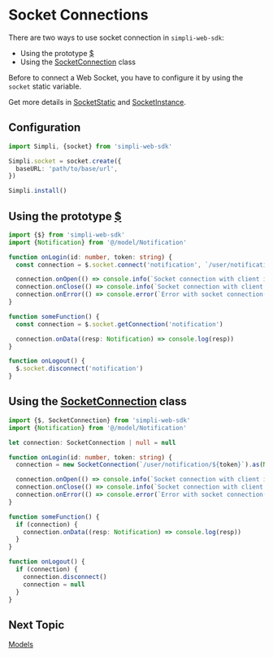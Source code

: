# Socket Connections

There are two ways to use socket connection in `simpli-web-sdk`:

- Using the prototype [$](../typedocs/classes/_.md)
- Using the [SocketConnection](../typedocs/classes/socketconnection.md) class

Before to connect a Web Socket, you have to configure it by using the `socket` static variable.

Get more details in [SocketStatic](../typedocs/interfaces/socketstatic.md) and [SocketInstance](../typedocs/interfaces/socketinstance.md).

## Configuration

```typescript
import Simpli, {socket} from 'simpli-web-sdk'  

Simpli.socket = socket.create({  
  baseURL: 'path/to/base/url',  
})

Simpli.install()
```

## Using the prototype [$](../typedocs/classes/_.md)

```typescript
import {$} from 'simpli-web-sdk'  
import {Notification} from '@/model/Notification'  

function onLogin(id: number, token: string) {
  const connection = $.socket.connect('notification', `/user/notification/${token}`, Notification)

  connection.onOpen(() => console.info(`Socket connection with client id=${id} established`))
  connection.onClose(() => console.info(`Socket connection with client id=${id} lost`))
  connection.onError(() => console.error(`Error with socket connection(client id=${id})`))
}

function someFunction() {
  const connection = $.socket.getConnection('notification')

  connection.onData((resp: Notification) => console.log(resp))
}

function onLogout() {
  $.socket.disconnect('notification')
}
```

## Using the [SocketConnection](../typedocs/classes/socketconnection.md) class

```typescript
import {$, SocketConnection} from 'simpli-web-sdk'  
import {Notification} from '@/model/Notification'  

let connection: SocketConnection | null = null

function onLogin(id: number, token: string) {
  connection = new SocketConnection(`/user/notification/${token}`).as(Notification)

  connection.onOpen(() => console.info(`Socket connection with client id=${id} established`))
  connection.onClose(() => console.info(`Socket connection with client id=${id} lost`))
  connection.onError(() => console.error(`Error with socket connection(client id=${id})`))
}

function someFunction() {
  if (connection) {
    connection.onData((resp: Notification) => console.log(resp))
  }
}

function onLogout() {
  if (connection) {
    connection.disconnect()
    connection = null
  }
}
```

## Next Topic
[Models](./models.md)
